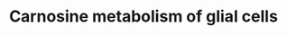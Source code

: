 ---
annotations:
- id: CL:0000125
  parent: animal cell
  type: Cell Type Ontology
  value: glial cell
- id: PW:0000002
  parent: classic metabolic pathway
  type: Pathway Ontology
  value: classic metabolic pathway
authors:
- Jasmijnvanzaanen
- Ticha
- Eweitz
- Egonw
- IsabelWassink
- Khanspers
communities:
- ONTOX
description: This pathway shows the synthesis and degradation of Carnosine as well
  as the distribution within glial cells in the brain.  The synthesis pathway starts
  at two different locations, with beta-alanine being transported from the liver and
  l-histidine being transported from the intestines, since it needs to be ingested.
  As can be seen, various transports bring these two amino acids across the blood
  brain barrier and into the oligodendrocyte where the actual synthesis of carnosine
  happens by CARNS1. The degradation of carnosine also occurs within the oligodendrocyte
  by CN1 and CN2.  The oligdendrocytes are the only glial cells in the brain which
  produce carnosine, but all of them use it, so distribution to other glial cells
  is necessary. The transport to microglia is done by SLC14A2 and 4, while transport
  to astrocytes only requires SLC14A2. Carnosine also has an impact on the glutamate
  transporter of the astrocyte, which is SLC1A2, also known as GLT-1. Carnosine stimulates
  the transporter, which brings more glutamate and sodium into the cell. The sodium
  concentration within the cell will be increased, leading to a higher activity of
  the ATPase. This generates more ADP, which can be used within glycolysis. This then
  builds a connected to the lactate shuttle which occurs between the astrocyte and
  neurons, in which the astrocyte produces lactate from pyruvate to give the neurons
  additional energy support.
last-edited: 2023-11-14
organisms:
- Homo sapiens
redirect_from:
- /index.php/Pathway:WP5313
- /instance/WP5313
- /instance/WP5313_r127653
revision: r127653
schema-jsonld:
- '@context': https://schema.org/
  '@id': https://wikipathways.github.io/pathways/WP5313.html
  '@type': Dataset
  creator:
    '@type': Organization
    name: WikiPathways
  description: This pathway shows the synthesis and degradation of Carnosine as well
    as the distribution within glial cells in the brain.  The synthesis pathway starts
    at two different locations, with beta-alanine being transported from the liver
    and l-histidine being transported from the intestines, since it needs to be ingested.
    As can be seen, various transports bring these two amino acids across the blood
    brain barrier and into the oligodendrocyte where the actual synthesis of carnosine
    happens by CARNS1. The degradation of carnosine also occurs within the oligodendrocyte
    by CN1 and CN2.  The oligdendrocytes are the only glial cells in the brain which
    produce carnosine, but all of them use it, so distribution to other glial cells
    is necessary. The transport to microglia is done by SLC14A2 and 4, while transport
    to astrocytes only requires SLC14A2. Carnosine also has an impact on the glutamate
    transporter of the astrocyte, which is SLC1A2, also known as GLT-1. Carnosine
    stimulates the transporter, which brings more glutamate and sodium into the cell.
    The sodium concentration within the cell will be increased, leading to a higher
    activity of the ATPase. This generates more ADP, which can be used within glycolysis.
    This then builds a connected to the lactate shuttle which occurs between the astrocyte
    and neurons, in which the astrocyte produces lactate from pyruvate to give the
    neurons additional energy support.
  keywords:
  - ADP
  - ATP
  - BETA-ALANINE
  - CARNS1
  - Carnosine
  - K+
  - L-carnosine
  - L-histidine
  - Na+
  - SLC15A2
  - SLC15A4
  - SLC6A6
  - glutamate
  - lactate
  license: CC0
  name: Carnosine metabolism of glial cells
seo: CreativeWork
title: Carnosine metabolism of glial cells
wpid: WP5313
---